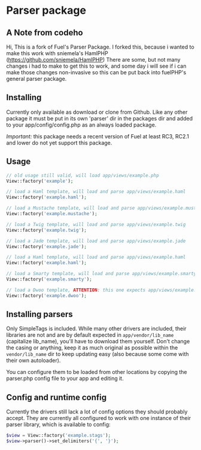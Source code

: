 # Parser package

## A Note from codeho
Hi,
This is a fork of Fuel's Parser Package.
I forked this, because i wanted to make this work with sniemela's HamlPHP
(https://github.com/sniemela/HamlPHP)
There are some, but not many changes i had to make to get this to work,
and some day i will see if i can make those changes non-invasive so this can be put
back into fuelPHP's general parser package.

## Installing

Currently only available as download or clone from Github. Like any other package it must be put in its own 'parser' dir in the packages dir and added to your app/config/config.php as an always loaded package.

*Important:* this package needs a recent version of Fuel at least RC3, RC2.1 and lower do not yet support this package.

## Usage

```php
// old usage still valid, will load app/views/example.php
View::factory('example');

// load a Haml template, will load and parse app/views/example.haml
View::factory('example.haml');

// load a Mustache template, will load and parse app/views/example.mustache
View::factory('example.mustache');

// load a Twig template, will load and parse app/views/example.twig
View::factory('example.twig');

// load a Jade template, will load and parse app/views/example.jade
View::factory('example.jade');

// load a Haml template, will load and parse app/views/example.haml
View::factory('example.haml');

// load a Smarty template, will load and parse app/views/example.smarty
View::factory('example.smarty');

// load a Dwoo template, ATTENTION: this one expects app/views/example.tpl
View::factory('example.dwoo');
```

## Installing parsers

Only SimpleTags is included. While many other drivers are included, their libraries are not and are by default expected in `app/vendor/lib_name` (capitalize lib_name), you'll have to download them yourself. Don't change the casing or anything, keep it as much original as possible within the `vendor/lib_name` dir to keep updating easy (also because some come with their own autoloader).

You can configure them to be loaded from other locations by copying the parser.php config file to your app and editing it.

## Config and runtime config

Currently the drivers still lack a lot of config options they should probably accept. They are currently all configured to work with one instance of their parser library, which is available to config:

```php
$view = View::factory('example.stags');
$view->parser()->set_delimiters('{', '}');
```
